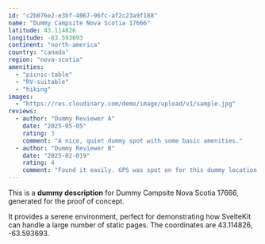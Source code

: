 ```yaml
---
id: "c2b076e2-e3bf-4067-96fc-af2c23a9f188"
name: "Dummy Campsite Nova Scotia 17666"
latitude: 43.114826
longitude: -63.593693
continent: "north-america"
country: "canada"
region: "nova-scotia"
amenities:
  - "picnic-table"
  - "RV-suitable"
  - "hiking"
images:
  - "https://res.cloudinary.com/demo/image/upload/v1/sample.jpg"
reviews:
  - author: "Dummy Reviewer A"
    date: "2025-05-05"
    rating: 3
    comment: "A nice, quiet dummy spot with some basic amenities."
  - author: "Dummy Reviewer B"
    date: "2025-02-019"
    rating: 4
    comment: "Found it easily. GPS was spot on for this dummy location."
---
```


This is a **dummy description** for Dummy Campsite Nova Scotia 17666, generated for the proof of concept.

It provides a serene environment, perfect for demonstrating how SvelteKit can handle a large number of static pages. The coordinates are 43.114826, -63.593693.
